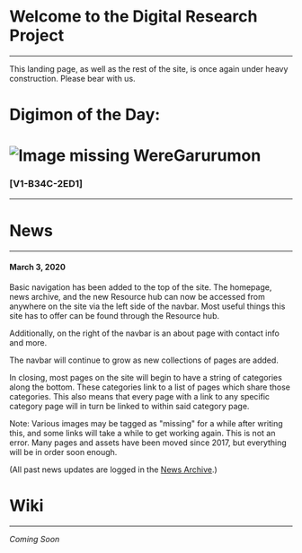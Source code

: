 # Welcome to the Digital Research Project
-----
This landing page, as well as the rest of the site, is once again under heavy construction. Please bear with us.

# Digimon of the Day:

# ![Image missing]({{site.baseurl}}/hosting/digimon-lcd-colored/weregaruru.png) WereGarurumon

### [V1-B34C-2ED1]

-----

# News
-----
#### March 3, 2020
Basic navigation has been added to the top of the site. The homepage, news archive, and the new Resource hub can now be accessed from anywhere on the site via the left side of the navbar. Most useful things this site has to offer can be found through the Resource hub.

Additionally, on the right of the navbar is an about page with contact info and more.

The navbar will continue to grow as new collections of pages are added.

In closing, most pages on the site will begin to have a string of categories along the bottom. These categories link to a list of pages which share those categories. This also means that every page with a link to any specific category page will in turn be linked to within said category page.

Note: Various images may be tagged as "missing" for a while after writing this, and some links will take a while to get working again. This is not an error. Many pages and assets have been moved since 2017, but everything will be in order soon enough.

(All past news updates are logged in the [News Archive](news).)

# Wiki
-----
_Coming Soon_
